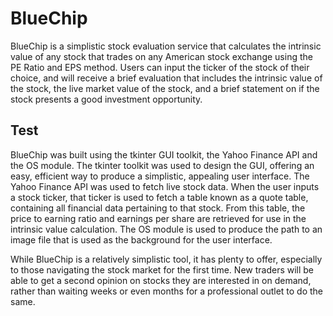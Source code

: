 # BlueChip
BlueChip is a simplistic stock evaluation service that calculates the intrinsic value of any stock that trades on any American stock exchange using the PE Ratio and EPS method. Users can input the ticker of the stock of their choice, and will receive a brief evaluation that includes the intrinsic value of the stock, the live market value of the stock, and a brief statement on if the stock presents a good investment opportunity.


## Test
BlueChip was built using the tkinter GUI toolkit, the Yahoo Finance API and the OS module. The tkinter toolkit was used to design the GUI, offering an easy, efficient way to produce a simplistic, appealing user interface. The Yahoo Finance API was used to fetch live stock data. When the user inputs a stock ticker, that ticker is used to fetch a table known as a quote table, containing all financial data pertaining to that stock. From this table, the price to earning ratio and earnings per share are retrieved for use in the intrinsic value calculation. The OS module is used to produce the path to an image file that is used as the background for the user interface. 

While BlueChip is a relatively simplistic tool, it has plenty to offer, especially to those navigating the stock market for the first time. New traders will be able to get a second opinion on stocks they are interested in on demand, rather than waiting weeks or even months for a professional outlet to do the same. 
